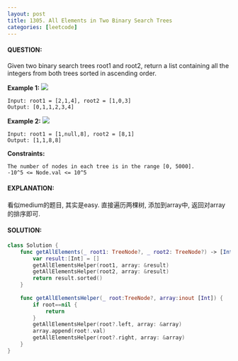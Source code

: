```yaml
---
layout: post
title: 1305. All Elements in Two Binary Search Trees
categories: [leetcode]
---
```

#### QUESTION:
Given two binary search trees root1 and root2, return a list containing all the integers from both trees sorted in ascending order.

 

__Example 1:__
![](https://assets.leetcode.com/uploads/2019/12/18/q2-e1.png)
```
Input: root1 = [2,1,4], root2 = [1,0,3]
Output: [0,1,1,2,3,4]
```
__Example 2:__
![](https://assets.leetcode.com/uploads/2019/12/18/q2-e5-.png)
```
Input: root1 = [1,null,8], root2 = [8,1]
Output: [1,1,8,8]
```
 

__Constraints:__
```
The number of nodes in each tree is in the range [0, 5000].
-10^5 <= Node.val <= 10^5
```
#### EXPLANATION:

看似medium的题目, 其实是easy. 直接遍历两棵树, 添加到array中, 返回对array的排序即可.

#### SOLUTION:
```swift
class Solution {
    func getAllElements(_ root1: TreeNode?, _ root2: TreeNode?) -> [Int] {
        var result:[Int] = []
        getAllElementsHelper(root1, array: &result)
        getAllElementsHelper(root2, array: &result)
        return result.sorted()
    }
    
    func getAllElementsHelper(_ root:TreeNode?, array:inout [Int]) {
        if root==nil {
            return
        }
        getAllElementsHelper(root?.left, array: &array)
        array.append(root!.val)
        getAllElementsHelper(root?.right, array: &array)
    }
}
```

